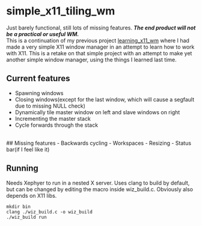 # simple_x11_tiling_wm

Just barely functional, still lots of missing features. ***The end product will not be a practical or useful WM.***
<br>
This is a continuation of my previous project [learning_x11_wm](https://github.com/RockRottenSalad/learning_x11_wm)
where I had made a very simple X11 window manager in an attempt to learn how to work with X11. This is a retake
on that simple project with an attempt to make yet another simple window manager, using the things I learned
last time.
<br>
## Current features
- Spawning windows
- Closing windows(except for the last window, which will cause a segfault due to missing NULL check)
- Dynamically tile master window on left and slave windows on right
- Incrementing the master stack
- Cycle forwards through the stack
<br>
## Missing features
- Backwards cycling
- Workspaces
- Resizing
- Status bar(if I feel like it)
<br>

## Running
Needs Xephyer to run in a nested X server. Uses clang to build by default, but can be changed by editing the macro inside wiz_build.c.
Obviously also depends on X11 libs.

```
mkdir bin
clang ./wiz_build.c -o wiz_build
./wiz_build run

```


